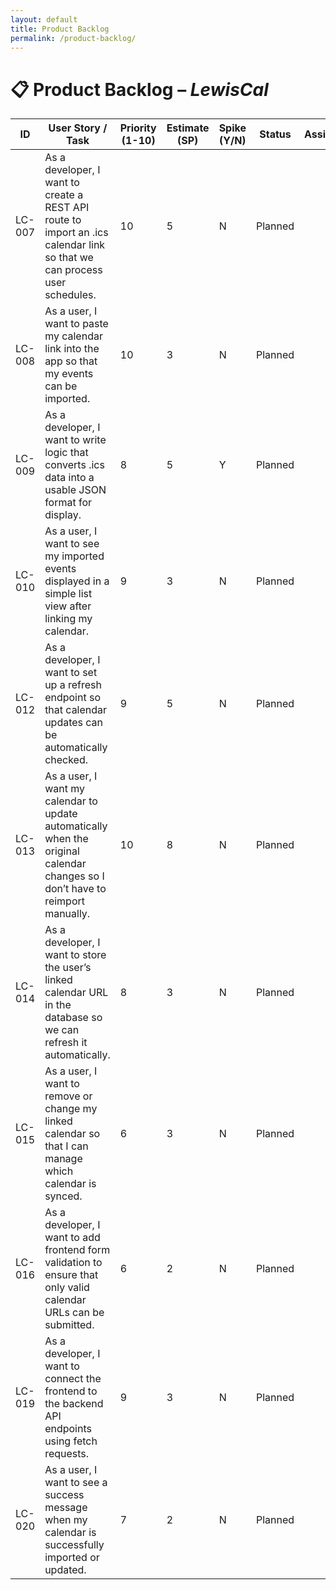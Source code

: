 ```yaml
---
layout: default
title: Product Backlog
permalink: /product-backlog/
---
```


# 📋 Product Backlog – *LewisCal*

| **ID** | **User Story / Task** | **Priority (1-10)** | **Estimate (SP)** | **Spike (Y/N)** | **Status** | **Assigned** |
|--------|------------------------|--------------|--------------|------------|--------------|--------------|
| LC-007 | As a developer, I want to create a REST API route to import an .ics calendar link so that we can process user schedules. | 10 | 5 | N | Planned |  |
| LC-008 | As a user, I want to paste my calendar link into the app so that my events can be imported. | 10 | 3 | N | Planned |  |
| LC-009 | As a developer, I want to write logic that converts .ics data into a usable JSON format for display. | 8 | 5 | Y | Planned |  |
| LC-010 | As a user, I want to see my imported events displayed in a simple list view after linking my calendar. | 9 | 3 | N | Planned |  |
| LC-012 | As a developer, I want to set up a refresh endpoint so that calendar updates can be automatically checked. | 9 | 5 | N | Planned |  |
| LC-013 | As a user, I want my calendar to update automatically when the original calendar changes so I don’t have to reimport manually. | 10 | 8 | N | Planned |  |
| LC-014 | As a developer, I want to store the user’s linked calendar URL in the database so we can refresh it automatically. | 8 | 3 | N | Planned |  |
| LC-015 | As a user, I want to remove or change my linked calendar so that I can manage which calendar is synced. | 6 | 3 | N | Planned |  |
| LC-016 | As a developer, I want to add frontend form validation to ensure that only valid calendar URLs can be submitted. | 6 | 2 | N | Planned |  |
| LC-019 | As a developer, I want to connect the frontend to the backend API endpoints using fetch requests. | 9 | 3 | N | Planned |  |
| LC-020 | As a user, I want to see a success message when my calendar is successfully imported or updated. | 7 | 2 | N | Planned |  |
